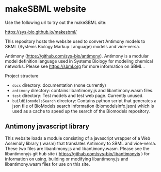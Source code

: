 # makeSBML website

Use the following url to try out the makeSBML site:

https://sys-bio.github.io/makesbml/

This repository hosts the website used to convert Antimony models to SBML (Systems Biology Markup Language) models and vice-versa.

Antimony (https://github.com/sys-bio/antimony). Antimony is a modular model definition language used in Systems Biology for modeling chemical networks. Please see https://sbml.org for more information on SBML .  


Project structure
- `docs` directory: documentation (none currently)
- `antimony` directory: contains libantimony.js and libantimony.wasm files.
- `test` directory: Test models and test web page. Currently unused.
- `buildBiomodelsSearch` directory: Contains python script that generates a json file of BioModels search information (biomodelsinfo.json) which is used as a cache to speed up the search of the Biomodels repository. 

## Antimony javascript library
This website loads a module consisting of a javascript wrapper of a Web Assembly library (.wasm) that translates Antimony to SBML and vice-versa. These two files are libantimony.js and libantimony.wasm. 
Please see the libantimonyjs git hub site ( https://github.com/sys-bio/libantimonyjs ) for information on using, building or modifying libantimony.js and libantimony.wasm files for use on this site.
